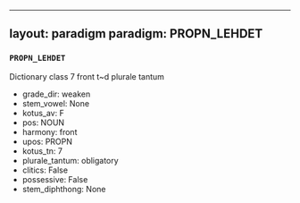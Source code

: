 
---
layout: paradigm
paradigm: PROPN_LEHDET
---
### ` PROPN_LEHDET `

Dictionary class 7 front t~d plurale tantum
* grade_dir: weaken
* stem_vowel: None
* kotus_av: F
* pos: NOUN
* harmony: front
* upos: PROPN
* kotus_tn: 7
* plurale_tantum: obligatory
* clitics: False
* possessive: False
* stem_diphthong: None
